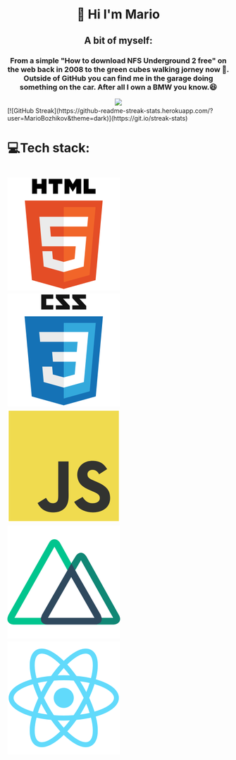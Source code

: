 <h1 align="center">👋 Hi I'm Mario</h1>
  <h2 align="center">A bit of myself:</h2>
  <h3 align="center">From a simple "How to download NFS Underground 2 free" on the web back in 2008 to the green cubes walking jorney now 🏃. Outside of GitHub you can find me in the garage doing something on the car. After all I own a BMW you know.😆</h3>  
<div align="center">
  <img src="https://media.giphy.com/media/5Su8umfuyg3PQMiJ9l/giphy.gif"/>
</div>
 [![GitHub Streak](https://github-readme-streak-stats.herokuapp.com/?user=MarioBozhikov&theme=dark)](https://git.io/streak-stats)
<div>
  <h1>💻Tech stack:<h1>
  <img src="https://github.com/devicons/devicon/blob/master/icons/html5/html5-original-wordmark.svg"/>
  <img src="https://github.com/devicons/devicon/blob/master/icons/css3/css3-original-wordmark.svg"/>
  <img src="https://github.com/devicons/devicon/blob/master/icons/javascript/javascript-original.svg"/>
  <img src="https://github.com/devicons/devicon/blob/master/icons/nuxtjs/nuxtjs-original.svg"/>
  <img src="https://github.com/devicons/devicon/blob/master/icons/react/react-original.svg"/>  
</div>
